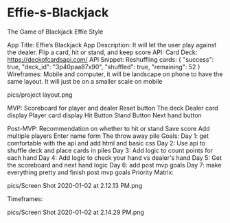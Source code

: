 # Effie-s-Blackjack
The Game of Blackjack Effie Style

App Title: Effie’s Blackjack
App Description: It will let the user play against the dealer. Flip a card, hit or stand, and keep score
API: Card Deck: https://deckofcardsapi.com/
API Snippet: Reshuffling cards: 
	{
    "success": true,
    "deck_id": "3p40paa87x90",
    "shuffled": true,
    "remaining": 52
}
Wireframes: Mobile and computer, it will be landscape on phone to have the same layout. It will just be on a smaller scale on mobile


pics/project layout.png

MVP: 
Scoreboard for player and dealer
Reset button
The deck
Dealer card display
Player card display
Hit Button
Stand Button
Next hand button

Post-MVP:
Recommendation on whether to hit or stand
Save score
Add multiple players
Enter name form
The throw away pile
Goals: 
Day 1: get comfortable with the api and add html and basic css
Day 2: Use api to shuffle deck and place cards in piles 
Day 3: Add logic to count points for each hand
Day 4: Add logic to check your hand vs  dealer's hand
Day 5: Get the scoreboard and next hand logic
Day 6: add post mvp goals
Day 7: make everything pretty and finish post mvp goals
Priority Matrix: 

pics/Screen Shot 2020-01-02 at 2.12.13 PM.png

Timeframes: 

pics/Screen Shot 2020-01-02 at 2.14.29 PM.png


